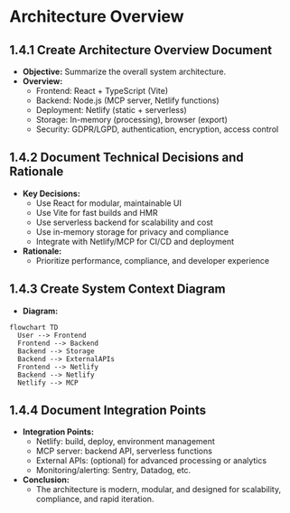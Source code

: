 # Architecture Overview

## 1.4.1 Create Architecture Overview Document
- **Objective:** Summarize the overall system architecture.
- **Overview:**
  - Frontend: React + TypeScript (Vite)
  - Backend: Node.js (MCP server, Netlify functions)
  - Deployment: Netlify (static + serverless)
  - Storage: In-memory (processing), browser (export)
  - Security: GDPR/LGPD, authentication, encryption, access control

## 1.4.2 Document Technical Decisions and Rationale
- **Key Decisions:**
  - Use React for modular, maintainable UI
  - Use Vite for fast builds and HMR
  - Use serverless backend for scalability and cost
  - Use in-memory storage for privacy and compliance
  - Integrate with Netlify/MCP for CI/CD and deployment
- **Rationale:**
  - Prioritize performance, compliance, and developer experience

## 1.4.3 Create System Context Diagram
- **Diagram:**

```mermaid
flowchart TD
  User --> Frontend
  Frontend --> Backend
  Backend --> Storage
  Backend --> ExternalAPIs
  Frontend --> Netlify
  Backend --> Netlify
  Netlify --> MCP
```

## 1.4.4 Document Integration Points
- **Integration Points:**
  - Netlify: build, deploy, environment management
  - MCP server: backend API, serverless functions
  - External APIs: (optional) for advanced processing or analytics
  - Monitoring/alerting: Sentry, Datadog, etc.
- **Conclusion:**
  - The architecture is modern, modular, and designed for scalability, compliance, and rapid iteration. 